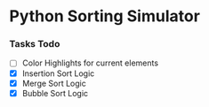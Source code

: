 # Python Sorting Simulator

### Tasks Todo

- [ ] Color Highlights for current elements
- [X] Insertion Sort Logic
- [X] Merge Sort Logic
- [X] Bubble Sort Logic
